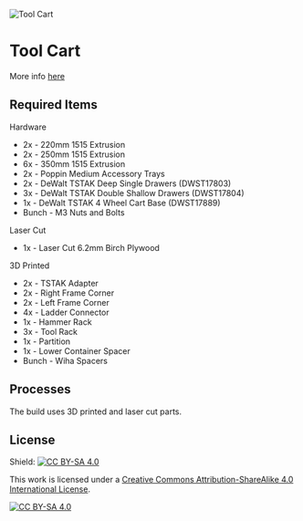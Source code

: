![Tool Cart](Images/tool_cart_01)

# Tool Cart
More info [here]()

## Required Items
Hardware
* 2x - 220mm 1515 Extrusion 
* 2x - 250mm 1515 Extrusion 
* 6x - 350mm 1515 Extrusion 
* 2x - Poppin Medium Accessory Trays
* 2x - DeWalt TSTAK Deep Single Drawers (DWST17803)
* 3x - DeWalt TSTAK Double Shallow Drawers (DWST17804)
* 1x - DeWalt TSTAK 4 Wheel Cart Base (DWST17889)
* Bunch - M3 Nuts and Bolts

Laser Cut
* 1x - Laser Cut 6.2mm Birch Plywood

3D Printed
* 2x - TSTAK Adapter
* 2x - Right Frame Corner
* 2x - Left Frame Corner
* 4x - Ladder Connector
* 1x - Hammer Rack
* 3x - Tool Rack
* 1x - Partition
* 1x - Lower Container Spacer
* Bunch - Wiha Spacers

## Processes
The build uses 3D printed and laser cut parts. 

## License
Shield: [![CC BY-SA 4.0][cc-by-sa-shield]][cc-by-sa]

This work is licensed under a
[Creative Commons Attribution-ShareAlike 4.0 International License][cc-by-sa].

[![CC BY-SA 4.0][cc-by-sa-image]][cc-by-sa]

[cc-by-sa]: http://creativecommons.org/licenses/by-sa/4.0/
[cc-by-sa-image]: https://licensebuttons.net/l/by-sa/4.0/88x31.png
[cc-by-sa-shield]: https://img.shields.io/badge/License-CC%20BY--SA%204.0-lightgrey.svg
